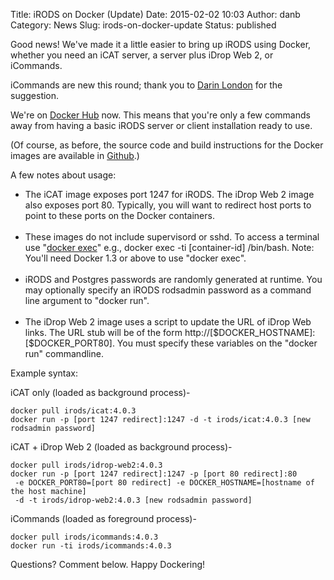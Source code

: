 Title: iRODS on Docker (Update)
Date: 2015-02-02 10:03
Author: danb
Category: News
Slug: irods-on-docker-update
Status: published

Good news! We've made it a little easier to bring up iRODS using Docker,
whether you need an iCAT server, a server plus iDrop Web 2, or
iCommands.  
<!--more-->

iCommands are new this round; thank you to [Darin
London](http://irods.org/post/icat-idrop-docker-part1/#comment-1678188464)
for the suggestion.

We're on [Docker
Hub](https://registry.hub.docker.com/repos/irods/ "iRODS on Docker Hub")
now. This means that you're only a few commands away from having a basic
iRODS server or client installation ready to use.

(Of course, as before, the source code and build instructions for the
Docker images are available in
[Github](https://github.com/irods/contrib/tree/master/irods-docker "irods-docker source").)

A few notes about usage:

-   The iCAT image exposes port 1247 for iRODS. The iDrop Web 2 image
    also exposes port 80. Typically, you will want to redirect host
    ports to point to these ports on the Docker containers.  
      
-   These images do not include supervisord or sshd. To access a
    terminal use "[docker
    exec](https://docs.docker.com/reference/commandline/cli/#exec "docker exec")"
    e.g., <span class="lang:sh decode:true crayon-inline">docker exec
    -ti [container-id] /bin/bash</span>. Note: You'll need Docker 1.3 or
    above to use "docker exec".  
      
-   iRODS and Postgres passwords are randomly generated at runtime. You
    may optionally specify an iRODS rodsadmin password as a command line
    argument to "docker run".  
      
-   The iDrop Web 2 image uses a script to update the URL of iDrop Web
    links. The URL stub will be of the form
    http://[\$DOCKER\_HOSTNAME]:[\$DOCKER\_PORT80]. You must specify
    these variables on the "docker run" commandline.

Example syntax:

iCAT only (loaded as background process)-

~~~~ {.toolbar-overlay:false .nums:false .lang:sh .decode:true}
docker pull irods/icat:4.0.3
docker run -p [port 1247 redirect]:1247 -d -t irods/icat:4.0.3 [new rodsadmin password]
~~~~

iCAT + iDrop Web 2 (loaded as background process)-

~~~~ {.toolbar-overlay:false .nums:false .lang:sh .decode:true}
docker pull irods/idrop-web2:4.0.3
docker run -p [port 1247 redirect]:1247 -p [port 80 redirect]:80   
 -e DOCKER_PORT80=[port 80 redirect] -e DOCKER_HOSTNAME=[hostname of the host machine]   
 -d -t irods/idrop-web2:4.0.3 [new rodsadmin password]
~~~~

iCommands (loaded as foreground process)-

~~~~ {.toolbar-overlay:false .nums:false .lang:sh .decode:true}
docker pull irods/icommands:4.0.3
docker run -ti irods/icommands:4.0.3
~~~~

Questions? Comment below. Happy Dockering!
